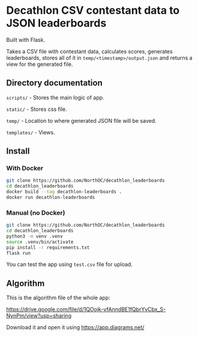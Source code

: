 # Decathlon CSV contestant data to JSON leaderboards

Built with Flask.

Takes a CSV file with contestant data, calculates scores, generates leaderboards, stores all of it
in `temp/<timestamp>/output.json` and returns a view for the generated file.

## Directory documentation

`scripts/` - Stores the main logic of app.

`static/` - Stores css file.

`temp/` - Location to where generated JSON file will be saved.

`templates/` - Views.

## Install

### With Docker

```bash
git clone https://github.com/NorthOC/decathlon_leaderboards
cd decathlon_leaderboards
docker build --tag decathlon-leaderboards .
docker run decathlon-leaderboards
```

### Manual (no Docker)

```bash
git clone https://github.com/NorthOC/decathlon_leaderboards
cd decathlon_leaderboards
python3 -m venv .venv
source .venv/bin/activate
pip install -r requirements.txt
flask run
```

You can test the app using `test.csv` file for upload.

## Algorithm

This is the algorithm file of the whole app:

https://drive.google.com/file/d/1QOojk-vfAnndBE1fQbrYvCbx_S-NynPm/view?usp=sharing

Download it and open it using https://app.diagrams.net/